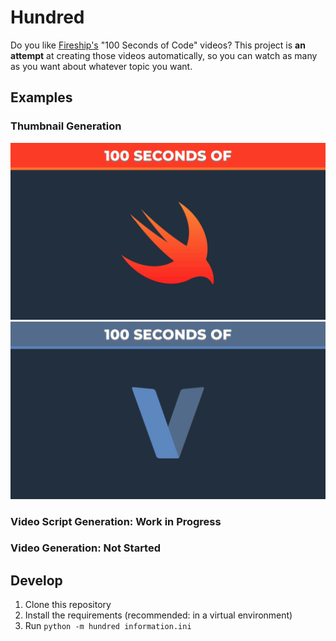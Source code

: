 # Hundred

Do you like [Fireship's](https://www.youtube.com/c/Fireship) "100 Seconds of Code" videos? This project is
**an attempt** at creating those videos automatically, so you can watch as many as you want about whatever topic you
want.

## Examples

### Thumbnail Generation

![Swift](docs/100-seconds-of-swift-example.png)
![V](docs/100-seconds-of-v-example.png)

### Video Script Generation: Work in Progress

### Video Generation: Not Started

## Develop

1. Clone this repository
2. Install the requirements (recommended: in a virtual environment)
3. Run `python -m hundred information.ini`
